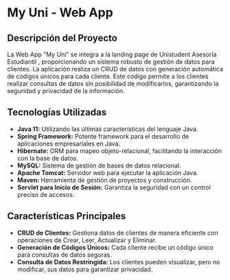 # My Uni - Web App

## Descripción del Proyecto

La Web App "My Uni" se integra a la landing page de Unistudent Asesoría Estudiantil , proporcionando un sistema robusto de gestión de datos para clientes. La aplicación realiza un CRUD de datos con generación automática de códigos únicos para cada cliente. Este código permite a los clientes realizar consultas de datos sin posibilidad de modificarlos, garantizando la seguridad y privacidad de la información.

## Tecnologías Utilizadas

- **Java 11:** Utilizando las últimas características del lenguaje Java.
- **Spring Framework:** Potente framework para el desarrollo de aplicaciones empresariales en Java.
- **Hibernate:** ORM para mapeo objeto-relacional, facilitando la interacción con la base de datos.
- **MySQL:** Sistema de gestión de bases de datos relacional.
- **Apache Tomcat:** Servidor web para ejecutar la aplicación Java.
- **Maven:** Herramienta de gestión de proyectos y construcción.
- **Servlet para Inicio de Sesión:** Garantiza la seguridad con un control preciso de accesos.

## Características Principales

- **CRUD de Clientes:** Gestiona datos de clientes de manera eficiente con operaciones de Crear, Leer, Actualizar y Eliminar.
- **Generación de Códigos Únicos:** Cada cliente recibe un código único para consultas de datos seguras.
- **Consulta de Datos Restringida:** Los clientes pueden visualizar, pero no modificar, sus datos para garantizar privacidad.
